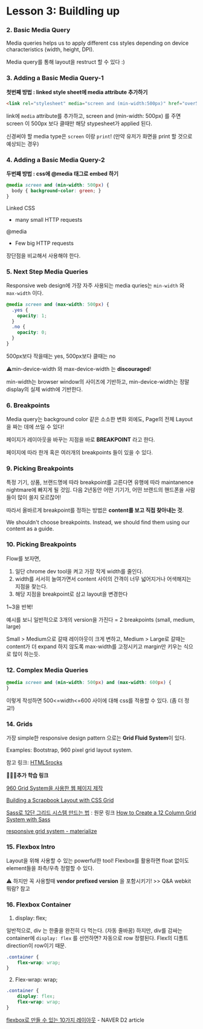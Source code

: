# Lesson 3: Buildling up



### 2. Basic Media Query

Media queries helps us to apply different css styles depending on device characteristics (width, height, DPI).

Media query를 통해 layout을 restruct 할 수 있다 :)



 ### 3. Adding a Basic Media Query-1

**첫번째 방법 : linked style sheet에 media attribute 추가하기**

```html
<link rel="stylesheet" media="screen and (min-width:500px)" href="over500.css">
```

link에 `media` attribute를 추가하고, screen and (min-width: 500px) 를 주면 screen 이 500px 보다 클때만 해당 stypesheet가 applied 된다.

신경써야 할 media type은 `screen` 이랑 `print`! (만약 유저가 화면을 print 할 것으로 예상되는 경우)



### 4. Adding a Basic Media Query-2

**두번째 방법 : css에 @media 태그로 embed 하기**

```css
@media screen and (min-width: 500px) {
  body { background-color: green; }
}
```

Linked CSS

- many small HTTP requests

@media

- Few big HTTP requests

장단점을 비교해서 사용해야 한다.



### 5. Next Step Media Queries

Responsive web design에 가장 자주 사용되는 media quries는 `min-width` 와 `max-width` 이다.

```css
@media screen and (max-width: 500px) {
  .yes {
    opacity: 1;
  }
  .no {
    opacity: 0;
  }
}
```

500px보다 작을때는 yes, 500px보다 클때는 no

⚠️min-device-width 와 max-device-width 는 **discouraged**!

min-width는 browser window의 사이즈에 기반하고, min-device-width는 정말 display의 실제 width에 기반한다.



### 6. Breakpoints

Media query는 background color 같은 소소한 변화 외에도, Page의 전체 Layout을 짜는 데에 쓰일 수 있다!

페이지가 레이아웃을 바꾸는 지점을 바로 **BREAKPOINT** 라고 한다.

페이지에 따라 한개 혹은 여러개의 breakpoints 들이 있을 수 있다.



### 9. Picking Breakpoints

특정 기기, 상품, 브랜드명에 따라 breakpoint를 고른다면 유행에 따라 maintanence nightmare에 빠지게 될 것임. 다음 2년동안 어떤 기기가, 어떤 브랜드의 핸드폰을 사람들이 많이 쓸지 모르잖어!

따라서 올바르게 breakpoint를 정하는 방법은 **content를 보고 직접 찾아내는 것**.

We shouldn't choose breakpoints. Instead, we should find them using our content as a guide.



### 10. Picking Breakpoints

Flow를 보자면,

1) 일단 chrome dev tool을 켜고 가장 작게 width를 줄인다.
2) width를 서서히 늘여가면서 content 사이의 간격이 너무 넓어지거나 어색해지는 지점을 찾는다.
3) 해당 지점을 breakpoint로 삼고 layout을 변경한다

1~3을 반복!



예시를 보니 일반적으로 3개의 version을 가진다 = 2 breakpoints (small, medium, large)

Small > Medium으로 갈때 레이아웃이 크게 변하고, Medium > Large로 갈때는 content가 더 expand 하지 않도록 max-width를 고정시키고 margin만 키우는 식으로 많이 하는듯.



### 12. Complex Media Queries

```css
@media screen and (min-width: 500px) and (max-width: 600px) {
}
```

이렇게 작성하면 500<=width<=600 사이에 대해 css를 적용할 수 있다. (좀 더 정교!)



### 14. Grids

 가장 simple한 responsive design pattern 으로는 **Grid Fluid System**이 있다.

Examples: Bootstrap, 960 pixel grid layout system.

참고 링크: [HTML5rocks](https://www.html5rocks.com/en/tutorials/)

👩🏻‍💻**추가 학습 링크**

[960 Grid System을 사용한 웹 페이지 제작](https://spoqa.github.io/2012/11/20/about-grid-system.html)

[Building a Scrapbook Layout with CSS Grid](https://responsivedesign.is/news/2019/10/building-a-scrapbook-layout-with-css-grid/)

[Sass로 12단 그리드 시스템 만드는 법]([https://medium.com/fluosoup/sass%EB%A1%9C-12%EB%8B%A8-%EA%B7%B8%EB%A6%AC%EB%93%9C-%EC%8B%9C%EC%8A%A4%ED%85%9C-%EB%A7%8C%EB%93%9C%EB%8A%94-%EB%B2%95-d2c7cf54c36](https://medium.com/fluosoup/sass로-12단-그리드-시스템-만드는-법-d2c7cf54c36)) : 원문 링크 [How to Create a 12 Column Grid System with Sass](https://inspirationalpixels.com/grid-system-with-sass/?source=post_page-----d2c7cf54c36----------------------)

[responsive grid system - materialize](https://materializecss.com/grid.html)



### 15. Flexbox Intro

Layout을 위해 사용할 수 있는 powerful한 tool! Flexbox를 활용하면 float 없이도 element들을 좌측/우측 정렬할 수 있다.

⚠️ 하지만 꼭 사용할때 **vendor prefixed version** 을 포함시키기! >> Q&A webkit 뭐람? 참고



### 16. Flexbox Container

1) display: flex;

일반적으로, div 는 한줄을 완전히 다 먹는다. (자동 줄바꿈)
하지만, div를 감싸는 container에 `display: flex` 를 선언하면? 자동으로 row 정렬된다. Flex의 디폴트 direction이 row이기 때문.

```css
.container {
    flex-wrap: wrap;
} 
```

2) Flex-wrap: wrap;

```css
.container {
    display: flex;
    flex-wrap: wrap;
}
```



[flexbox로 만들 수 있는 10가지 레이아웃](https://d2.naver.com/helloworld/8540176) - NAVER D2 article 

